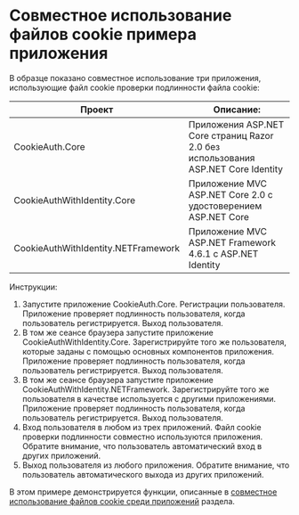 # <a name="cookie-sharing-sample-app"></a>Совместное использование файлов cookie примера приложения

В образце показано совместное использование три приложения, использующие файл cookie проверки подлинности файла cookie:

| Проект                             | Описание: |
| ----------------------------------- | ----------- |
| CookieAuth.Core                     | Приложения ASP.NET Core страниц Razor 2.0 без использования ASP.NET Core Identity |
| CookieAuthWithIdentity.Core         | Приложение MVC ASP.NET Core 2.0 с удостоверением ASP.NET Core |
| CookieAuthWithIdentity.NETFramework | Приложение MVC ASP.NET Framework 4.6.1 с ASP.NET Identity |

Инструкции:

1. Запустите приложение CookieAuth.Core. Регистрации пользователя. Приложение проверяет подлинность пользователя, когда пользователь регистрируется. Выход пользователя.
1. В том же сеансе браузера запустите приложение CookieAuthWithIdentity.Core. Зарегистрируйте того же пользователя, которые заданы с помощью основных компонентов приложения. Приложение проверяет подлинность пользователя, когда пользователь регистрируется. Выход пользователя.
1. В том же сеансе браузера запустите приложение CookieAuthWithIdentity.NETFramework. Зарегистрируйте того же пользователя в качестве используется с другими приложениями. Приложение проверяет подлинность пользователя, когда пользователь регистрируется. Выход пользователя.
1. Вход пользователя в любом из трех приложений. Файл cookie проверки подлинности совместно используются приложения. Обратите внимание, что пользователь автоматический вход в других приложений.
1. Выход пользователя из любого приложения. Обратите внимание, что пользователь автоматического выхода из других приложений.

В этом примере демонстрируется функции, описанные в [совместное использование файлов cookie среди приложений](https://docs.microsoft.com/aspnet/core/security/cookie-sharing) раздела.
